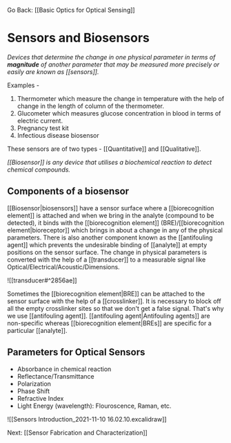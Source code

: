 Go Back: [[Basic Optics for Optical Sensing]]

# Sensors and Biosensors
*Devices that determine the change in one physical parameter in terms of **magnitude** of another parameter that may be measured more precisely or easily are known as [[sensors]].*

Examples - 
1. Thermometer which measure the change in temperature with the help of change in the length of column of the thermometer.
2. Glucometer which measures glucose concentration in blood in terms of electric current.
3. Pregnancy test kit
4. Infectious disease biosensor

These sensors are of two types - [[Quantitative]] and [[Qualitative]].

*[[Biosensor]] is any device that utilises a biochemical reaction to detect chemical compounds.*

## Components of a biosensor
[[Biosensor|biosensors]] have a sensor surface where a [[biorecognition element]] is attached and when we bring in the analyte (compound to be detected), it binds with the [[biorecognition element]] (BRE)/[[biorecognition element|bioreceptor]] which brings in about a change in any of the physical parameters. There is also another component known as the [[antifouling agent]] which prevents the undesirable binding of [[analyte]] at empty positions on the sensor surface. The change in physical parameters is converted with the help of a [[transducer]] to a measurable signal like Optical/Electrical/Acoustic/Dimensions.

![[transducer#^2856ae]]

Sometimes the [[biorecognition element|BRE]] can be attached to the sensor surface with the help of a [[crosslinker]]. It is necessary to block off all the empty crosslinker sites so that we don't get a false signal. That's why we use [[antifouling agent]]. [[antifouling agent|Antifouling agents]] are non-specific whereas [[biorecognition element|BREs]] are specific for a particular [[analyte]].

## Parameters for Optical Sensors
- Absorbance in chemical reaction
- Reflectance/Transmittance
- Polarization
- Phase Shift
- Refractive Index
- Light Energy (wavelength): Flouroscence, Raman, etc.

![[Sensors Introduction_2021-11-10 16.02.10.excalidraw]]


Next: [[Sensor Fabrication and Characterization]]
